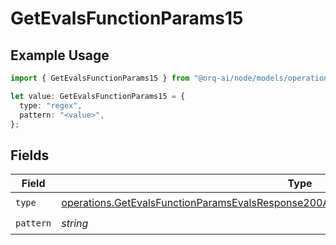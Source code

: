 # GetEvalsFunctionParams15

## Example Usage

```typescript
import { GetEvalsFunctionParams15 } from "@orq-ai/node/models/operations";

let value: GetEvalsFunctionParams15 = {
  type: "regex",
  pattern: "<value>",
};
```

## Fields

| Field                                                                                                                                                                                              | Type                                                                                                                                                                                               | Required                                                                                                                                                                                           | Description                                                                                                                                                                                        |
| -------------------------------------------------------------------------------------------------------------------------------------------------------------------------------------------------- | -------------------------------------------------------------------------------------------------------------------------------------------------------------------------------------------------- | -------------------------------------------------------------------------------------------------------------------------------------------------------------------------------------------------- | -------------------------------------------------------------------------------------------------------------------------------------------------------------------------------------------------- |
| `type`                                                                                                                                                                                             | [operations.GetEvalsFunctionParamsEvalsResponse200ApplicationJSONResponseBodyData515Type](../../models/operations/getevalsfunctionparamsevalsresponse200applicationjsonresponsebodydata515type.md) | :heavy_check_mark:                                                                                                                                                                                 | N/A                                                                                                                                                                                                |
| `pattern`                                                                                                                                                                                          | *string*                                                                                                                                                                                           | :heavy_check_mark:                                                                                                                                                                                 | N/A                                                                                                                                                                                                |